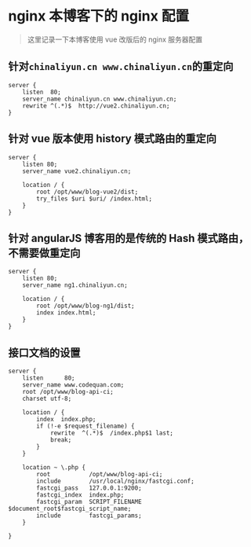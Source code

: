 <!-- Date: 2016-07-04 18:31:02 -->

# nginx 本博客下的 nginx 配置

> 这里记录一下本博客使用 vue 改版后的 nginx 服务器配置

## 针对`chinaliyun.cn www.chinaliyun.cn`的重定向

```
server {
    listen  80;
    server_name chinaliyun.cn www.chinaliyun.cn;
    rewrite ^(.*)$  http://vue2.chinaliyun.cn;
}
```

## 针对 vue 版本使用 history 模式路由的重定向

```
server {
    listen 80;
    server_name vue2.chinaliyun.cn;

    location / {
        root /opt/www/blog-vue2/dist;
        try_files $uri $uri/ /index.html;
    }
}
```

## 针对 angularJS 博客用的是传统的 Hash 模式路由，不需要做重定向

```
server {
    listen 80;
    server_name ng1.chinaliyun.cn;

    location / {
        root /opt/www/blog-ng1/dist;
        index index.html;
    }
}
```

## 接口文档的设置

```
server {
    listen      80;
    server_name www.codequan.com;
    root /opt/www/blog-api-ci;
    charset utf-8;

    location / {
        index  index.php;
        if (!-e $request_filename) {
            rewrite  ^(.*)$  /index.php$1 last;
            break;
        }
    }

    location ~ \.php {
        root           /opt/www/blog-api-ci;
        include        /usr/local/nginx/fastcgi.conf;
        fastcgi_pass   127.0.0.1:9200;
        fastcgi_index  index.php;
        fastcgi_param  SCRIPT_FILENAME $document_root$fastcgi_script_name;
        include        fastcgi_params;
    }

}
```
